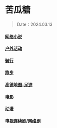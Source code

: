 # 苦瓜糖

> Date：2024.03.13

#### [网络小说](./Fiction.md)

#### [户外活动](./Outdoor-activities.md)

#### [骑行](./Ride.md)

#### [跑步](./Run.md)

#### [高德地图-足迹](./Footprints.md)

#### [电影](./Film.md)

#### [动漫](./Animation.md)

#### [电视连续剧/网络剧](./TV-series.md)
